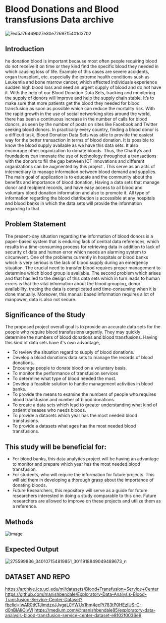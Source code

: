 # Blood Donations and Blood transfusions Data archive
![7ed5a76469b27e30e72697f5401d37b2](https://user-images.githubusercontent.com/102384528/160523278-e0f9bef8-7311-4395-9131-122b029d4a5c.gif)
## Introduction
he donation blood is important because most often people requiring blood do not receive it on time or they kind find the specific blood they needed in which causing loss of life. Example of this cases are severe accidents, organ transplant, etc. especially the extreme health conditions sush as Leukemia and bone marrow cancer, which affected individuals experience sudden high blood loss and need an urgent supply of blood and do not have it. With the help of our Blood Donation Data Sets, tracking and  monitoring the supply of donors will improve and help the supply chain stable. It’s to make sure that more patients get the blood they needed for blood transfusion as soon as possible which can reduce the mortality risk. 
With the rapid growth in the use of social networking sites around the world, there has been a continuous increase in the number of calls for blood donors, as seen by the number of posts on sites like Facebook and Twitter seeking blood donors. In practically every country, finding a blood donor is a difficult task.  Blood Donation Data Sets was able to provide the easiest way for the better transaction in terms of blood donation. It is possible to know the blood supply available as we have this data sets. It also encourage other organization to donate bloods. Thus, the Charity’s and foundations can innovate the use of technology throughout a transactions with the donors to fill the gap between ICT innovations and different organizations can be augmented by this project .  This serve as an acts of intermediary to manage information between blood demand and supplies. The main goal of application is to educate and the community about the benefits and importance of blood donation, Having a data sets that manage donor and recipient records, and have easy access to all blood and voluntary blood donation information and also to promote it. All type of information regarding the blood distribution is accessible at any hospitals and blood banks in which the data sets will provide the information  regarding to that.
## Problem Statement
The present-day situation regarding the information of blood donors is a paper-based system that is enduring lack of central data references, which results in a time-consuming process for retrieving data in addition to lack of security of data and human error which needs an alarming system to circumvent. One of the problems currently in hospitals or blood banks which is very serious is the lack of blood supply during an emergency situation. The crucial need to transfer blood requires proper management to determine which blood group is available. The second problem which arises and that has led to the design of this data sets which in turn leads to human errors is that the vital information about the blood grouping, donor availability, tracing the data is complicated and time-consuming when it is done manually. Moreover, this manual based information requires a lot of manpower, data is also not secure. 
## Significance of the Study
The proposed project overall goal is to provide an accurate data sets for the people who require blood transfusions urgently. They may quickly determine the numbers of blood donations and blood transfusions. Having this kind of data sets have it's own advantage,
- To review the situation regard to supply of blood donations.
- Develop a blood donations data sets to manage the records of blood donations.
- Encourage people to donate blood on a voluntary basis.
- To monitor the performance of transfusion services
- To determine what type of blood needed the most.
- Develop a feasible solution to handle management activities in blood banks.
- To provide the means to examine the numbers of people who requires blood transfusion and number of blood donations.
- To create a data sets which lead to greater understanding what kind of patient diseases who needs bloods.
- To provide a datasets which year has the most needed blood transfusions.
- To provide a datasets what ages has the most needed blood transfusions.
## This study will be beneficial for:
- For blood banks, this data analytics project will be having an advantage to monitor and prepare which year has the most needed blood transfusion.
- For students, who will require the information for future projects. This will aid them in developing a thorough grasp about the importance of donating bloods.
- Future Researchers, this repository will serve as a guide for future researchers interested in doing a study comparable to this one. Future researchers are allowed to improve on these projects and utilize them as a reference.
## Methods
![image](https://user-images.githubusercontent.com/102384528/160641167-65eb3475-33cc-4ec0-a6b2-be9b4e94b6e0.png)
## Expected Output
![275599836_340107154819851_3011918849049489673_n](https://user-images.githubusercontent.com/102384528/160980411-1e38796a-a626-412c-b699-5766783dc49e.png)
## DATASET AND REPO
 https://archive.ics.uci.edu/ml/datasets/Blood+Transfusion+Service+Center
 https://github.com/manishbendale/Exploratory-Data-Analysis-Blood-Transfusion-Service-Center-Dataset?fbclid=IwAR0tKTJimdzxJJvgaL0YWUx1hm4ecPt783tP0HEzlUS-C-d0nBlAIiOivVI
 https://medium.com/@manishbendale85/exploratory-data-analysis-blood-transfusion-service-center-dataset-e8102f0036e9

